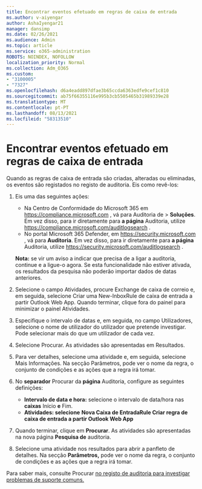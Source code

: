 ```yaml
---
title: Encontrar eventos efetuado em regras de caixa de entrada
ms.author: v-aiyengar
author: AshaIyengar21
manager: dansimp
ms.date: 02/26/2021
ms.audience: Admin
ms.topic: article
ms.service: o365-administration
ROBOTS: NOINDEX, NOFOLLOW
localization_priority: Normal
ms.collection: Adm_O365
ms.custom:
- "3100005"
- "7327"
ms.openlocfilehash: d6a4eadd897dfae3b65ccda6363edfe9cef1c810
ms.sourcegitcommit: ab75f66355116e995b3cb5505465b31989339e28
ms.translationtype: MT
ms.contentlocale: pt-PT
ms.lasthandoff: 08/13/2021
ms.locfileid: "58313510"
---
```

# <a name="find-events-performed-on-inbox-rules"></a>Encontrar eventos efetuado em regras de caixa de entrada

Quando as regras de caixa de entrada são criadas, alteradas ou eliminadas, os eventos são registados no registo de auditoria. Eis como revê-los:

1. Eis uma das seguintes ações:
   - Na Centro de Conformidade do Microsoft 365 em <https://compliance.microsoft.com> , vá para Auditoria de  \> **Soluções**. Em vez disso, para ir diretamente para **a página** Auditoria, utilize <https://compliance.microsoft.com/auditlogsearch> .
   - No portal Microsoft 365 Defender, em <https://security.microsoft.com> , vá para **Auditoria**. Em vez disso, para ir diretamente para **a página** Auditoria, utilize <https://security.microsoft.com/auditlogsearch> .

    **Nota:** se vir um aviso a indicar que precisa de a ligar a auditoria, continue e a ligue-o agora. Se esta funcionalidade não estiver ativada, os resultados da pesquisa não poderão importar dados de datas anteriores.
1. Selecione o campo Atividades, procure Exchange de caixa de correio e, em seguida, selecione Criar uma New-InboxRule de caixa de entrada a partir Outlook Web App. Quando terminar, clique fora do painel para minimizar o painel Atividades.
1. Especifique o intervalo de datas e, em seguida, no campo Utilizadores, selecione o nome de utilizador do utilizador que pretende investigar. Pode selecionar mais do que um utilizador de cada vez.
1. Selecione Procurar. As atividades são apresentadas em Resultados.
1. Para ver detalhes, selecione uma atividade e, em seguida, selecione Mais Informações. Na secção Parâmetros, pode ver o nome da regra, o conjunto de condições e as ações que a regra irá tomar.

2. No **separador** Procurar da **página** Auditoria, configure as seguintes definições:
   - **Intervalo de data e hora:** selecione o intervalo de data/hora nas **caixas** Início **e** Fim.
   - **Atividades: selecione** **Nova Caixa de EntradaRule Criar regra de caixa de entrada a partir Outlook Web App**

3. Quando terminar, clique em **Procurar**. As atividades são apresentadas na nova página **Pesquisa de** auditoria.

4. Selecione uma atividade nos resultados para abrir a panfleto de detalhes. Na secção **Parâmetros,** pode ver o nome da regra, o conjunto de condições e as ações que a regra irá tomar.

Para saber mais, consulte Procurar [no registo de auditoria para investigar problemas de suporte comuns.](https://docs.microsoft.com/microsoft-365/compliance/auditing-troubleshooting-scenarios)
